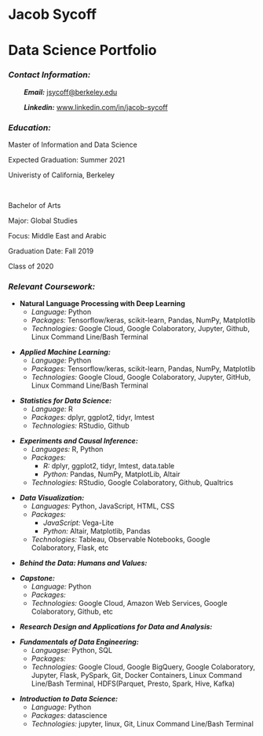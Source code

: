 # **Jacob Sycoff**
# **Data Science Portfolio** 

### ***Contact Information:*** 
&emsp;&emsp; ***Email:*** jsycoff@berkeley.edu

&emsp;&emsp; ***Linkedin:*** www.linkedin.com/in/jacob-sycoff

### ***Education:***

   Master of Information and Data Science
   
   Expected Graduation: Summer 2021 
   
   Univeristy of California, Berkeley 

<br/>

  Bachelor of Arts

   Major: Global Studies 
   
   Focus: Middle East and Arabic
   
   Graduation Date: Fall 2019
   
   Class of 2020


### ***Relevant Coursework:***
<p/>

   * **Natural Language Processing with Deep Learning**
      * *Language:* Python
      * *Packages:* Tensorflow/keras, scikit-learn, Pandas, NumPy, Matplotlib
      * *Technologies:* Google Cloud, Google Colaboratory, Jupyter, Github, Linux Command Line/Bash Terminal

<p/>

   * ***Applied Machine Learning:***
      * *Language:* Python
      * *Packages:* Tensorflow/keras, scikit-learn, Pandas, NumPy, Matplotlib
      * *Technologies:* Google Cloud, Google Colaboratory, Jupyter, GitHub, Linux Command Line/Bash Terminal

<p/>

   * ***Statistics for Data Science:***
      * *Language:* R
      * *Packages:* dplyr, ggplot2, tidyr, lmtest
      * *Technologies:* RStudio, Github
<p/>

   * ***Experiments and Causal Inference:***
      * *Languages:* R, Python
      * *Packages:* 
        * *R:* dplyr, ggplot2, tidyr, lmtest, data.table   
        * *Python:* Pandas, NumPy, MatplotLib, Altair
      * *Technologies:* RStudio, Google Colaboratory, Github, Qualtrics
<p/>

   * ***Data Visualization:***
      * *Languages:* Python, JavaScript, HTML, CSS
      * *Packages:* 
        * *JavaScript:* Vega-Lite
        * *Python:* Altair, Matplotlib, Pandas
      * *Technologies:* Tableau, Observable Notebooks, Google Colaboratory, Flask, etc

<p/>

   * ***Behind the Data: Humans and Values:***

<p/>

   * ***Capstone:***
      * *Language:* Python
      * *Packages:* 
      * *Technologies:* Google Cloud, Amazon Web Services, Google Colaboratory, Github, etc

<p/>

   * ***Research Design and Applications for Data and Analysis:***

<p/>

   * ***Fundamentals of Data Engineering:***  
      * *Languagse:* Python, SQL
      * *Packages:* 
      * *Technologies:* Google Cloud, Google BigQuery, Google Colaboratory, Jupyter, Flask, PySpark, Git, Docker Containers, Linux Command Line/Bash Terminal, HDFS(Parquet, Presto, Spark, Hive, Kafka)

<p/>

   * ***Introduction to Data Science:***
      * *Language:* Python
      * *Packages:* datascience
      * *Technologies:* jupyter, linux, Git, Linux Command Line/Bash Terminal
<p/>
